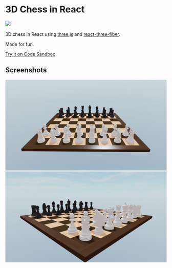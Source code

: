 # 3D Chess in React

<img src='./public/assets/gif.gif' style='width:100vw;'/>

3D chess in React using [three.js](https://github.com/mrdoob/three.js/) and [react-three-fiber](https://github.com/pmndrs/react-three-fiber).

Made for fun.

[Try it on Code Sandbox](https://codesandbox.io/s/playable-chess-board-ngw2h)

## Screenshots

<img src='./public/assets/screenshot_2.png' />
<img src='./public/assets/screenshot_1.png' />
